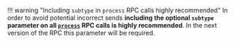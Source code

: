 !!! warning "Including `subtype` in `process` RPC calls highly recommended"
	In order to avoid potential incorrect sends **including the optional `subtype` parameter on all [`process`](../../commands/rpc-protocol/#process) RPC calls is highly recommended**. In the next version of the RPC this parameter will be required.